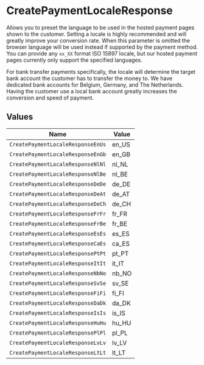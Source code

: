 # CreatePaymentLocaleResponse

Allows you to preset the language to be used in the hosted payment pages shown to the customer. Setting a locale
is highly recommended and will greatly improve your conversion rate. When this parameter is omitted the browser
language will be used instead if supported by the payment method. You can provide any `xx_XX` format ISO 15897
locale, but our hosted payment pages currently only support the specified languages.

For bank transfer payments specifically, the locale will determine the target bank account the customer has to
transfer the money to. We have dedicated bank accounts for Belgium, Germany, and The Netherlands. Having the
customer use a local bank account greatly increases the conversion and speed of payment.


## Values

| Name                              | Value                             |
| --------------------------------- | --------------------------------- |
| `CreatePaymentLocaleResponseEnUs` | en_US                             |
| `CreatePaymentLocaleResponseEnGb` | en_GB                             |
| `CreatePaymentLocaleResponseNlNl` | nl_NL                             |
| `CreatePaymentLocaleResponseNlBe` | nl_BE                             |
| `CreatePaymentLocaleResponseDeDe` | de_DE                             |
| `CreatePaymentLocaleResponseDeAt` | de_AT                             |
| `CreatePaymentLocaleResponseDeCh` | de_CH                             |
| `CreatePaymentLocaleResponseFrFr` | fr_FR                             |
| `CreatePaymentLocaleResponseFrBe` | fr_BE                             |
| `CreatePaymentLocaleResponseEsEs` | es_ES                             |
| `CreatePaymentLocaleResponseCaEs` | ca_ES                             |
| `CreatePaymentLocaleResponsePtPt` | pt_PT                             |
| `CreatePaymentLocaleResponseItIt` | it_IT                             |
| `CreatePaymentLocaleResponseNbNo` | nb_NO                             |
| `CreatePaymentLocaleResponseSvSe` | sv_SE                             |
| `CreatePaymentLocaleResponseFiFi` | fi_FI                             |
| `CreatePaymentLocaleResponseDaDk` | da_DK                             |
| `CreatePaymentLocaleResponseIsIs` | is_IS                             |
| `CreatePaymentLocaleResponseHuHu` | hu_HU                             |
| `CreatePaymentLocaleResponsePlPl` | pl_PL                             |
| `CreatePaymentLocaleResponseLvLv` | lv_LV                             |
| `CreatePaymentLocaleResponseLtLt` | lt_LT                             |